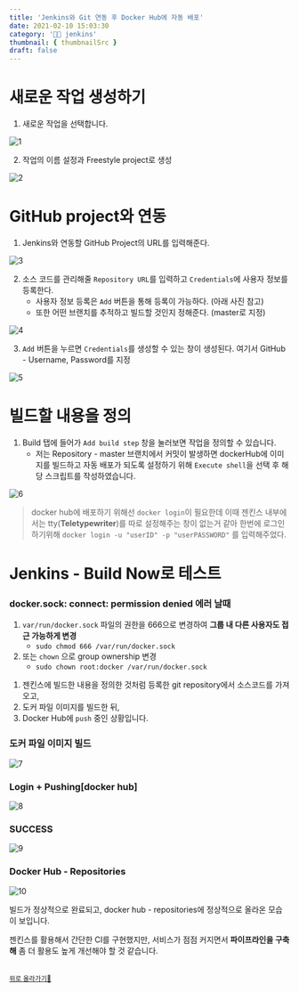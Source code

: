 ```yaml
---
title: 'Jenkins와 Git 연동 후 Docker Hub에 자동 배포'
date: 2021-02-10 15:03:30
category: '👨‍🍳 jenkins'
thumbnail: { thumbnailSrc }
draft: false
---
```


# 새로운 작업 생성하기

1. 새로운 작업을 선택합니다.

![1](https://user-images.githubusercontent.com/66216102/107378993-dc625980-6b2f-11eb-972f-616498fdebe5.PNG)

2. 작업의 이름 설정과 Freestyle project로 생성

![2](https://user-images.githubusercontent.com/66216102/107378999-dcfaf000-6b2f-11eb-8dc3-b37dccf96cdd.PNG)

# GitHub project와 연동

1. Jenkins와 연동할 GitHub Project의 URL를 입력해준다.

![3](https://user-images.githubusercontent.com/66216102/107379000-dd938680-6b2f-11eb-8a17-b40cbfe1f279.PNG)

2. 소스 코드를 관리해줄 `Repository URL`를 입력하고 `Credentials`에 사용자 정보를 등록한다.
   - 사용자 정보 등록은 `Add` 버튼을 통해 등록이 가능하다. (아래 사진 참고)
   - 또한 어떤 브랜치를 추적하고 빌드할 것인지 정해준다. (master로 지정)

![4](https://user-images.githubusercontent.com/66216102/107379002-dd938680-6b2f-11eb-82b5-7033841f80b1.PNG)

3. `Add` 버튼을 누르면 `Credentials`를 생성할 수 있는 창이 생성된다. 여기서 GitHub - Username, Password를 지정

![5](https://user-images.githubusercontent.com/66216102/107379008-de2c1d00-6b2f-11eb-8192-1a7c5a947cae.PNG)

# 빌드할 내용을 정의

1. Build 탭에 들어가 `Add build step` 창을 눌러보면 작업을 정의할 수 있습니다.
   - 저는 Repository - master 브랜치에서 커밋이 발생하면 dockerHub에 이미지를 빌드하고 자동 배포가 되도록 설정하기 위해 `Execute shell`을 선택 후 해당 스크립트를 작성하였습니다.

![6](https://user-images.githubusercontent.com/66216102/107599344-8a225500-6c63-11eb-92ae-13d1c0595f26.PNG)

> docker hub에 배포하기 위해선 `docker login`이 필요한데 이때 젠킨스 내부에서는 tty(**Teletypewriter**)를 따로 설정해주는 창이 없는거 같아 한번에 로그인 하기위해 `docker login -u "userID" -p "userPASSWORD"` 를 입력해주었다.

# Jenkins - Build Now로 테스트

### docker.sock: connect: permission denied 에러 날때

1. `var/run/docker.sock` 파일의 권한을 666으로 변경하여 **그룹 내 다른 사용자도 접근 가능하게 변경**
   - `sudo chmod 666 /var/run/docker.sock`
2. 또는 `chown` 으로 group ownership 변경
   - `sudo chown root:docker /var/run/docker.sock`

1) 젠킨스에 빌드한 내용을 정의한 것처럼 등록한 git repository에서 소스코드를 가져오고,
2) 도커 파일 이미지를 빌드한 뒤,
3) Docker Hub에 `push` 중인 상황입니다.

### 도커 파일 이미지 빌드

![7](https://user-images.githubusercontent.com/66216102/107599348-8abaeb80-6c63-11eb-8eb4-faf87a7d494c.PNG)

### Login + Pushing[docker hub]

![8](https://user-images.githubusercontent.com/66216102/107599349-8b538200-6c63-11eb-843c-7ca30690b7ec.PNG)

### SUCCESS

![9](https://user-images.githubusercontent.com/66216102/107599750-ed60b700-6c64-11eb-90d4-54a036e9125a.PNG)

### Docker Hub - Repositories

![10](https://user-images.githubusercontent.com/66216102/107599754-ee91e400-6c64-11eb-843b-24610250ae08.PNG)

빌드가 정상적으로 완료되고, docker hub - repositories에 정상적으로 올라온 모습이 보입니다.

젠킨스를 활용해서 간단한 CI를 구현했지만, 서비스가 점점 커지면서 **파이프라인을 구축해** 좀 더 활용도 높게 개선해야 할 것 같습니다.

<br />
<a href='#'><small class='up-button'>위로 올라가기💨</small></a>
<br />
